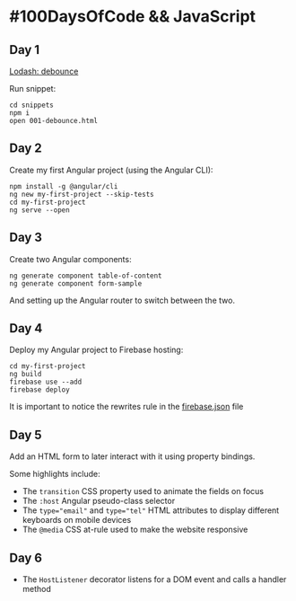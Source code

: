 # #100DaysOfCode && JavaScript

## Day 1

[Lodash: debounce](snippets/001-debounce.html)

Run snippet:

```
cd snippets
npm i
open 001-debounce.html
```

## Day 2

Create my first Angular project (using the Angular CLI):

```
npm install -g @angular/cli
ng new my-first-project --skip-tests
cd my-first-project
ng serve --open
```

## Day 3

Create two Angular components:

```
ng generate component table-of-content
ng generate component form-sample
```

And setting up the Angular router to switch between the two.

## Day 4

Deploy my Angular project to Firebase hosting:

```
cd my-first-project
ng build
firebase use --add
firebase deploy
```

It is important to notice the rewrites rule in the [firebase.json](./my-first-project/firebase.json) file

## Day 5

Add an HTML form to later interact with it using property bindings.

Some highlights include:

* The `transition` CSS property used to animate the fields on focus
* The `:host` Angular pseudo-class selector
* The `type="email"` and `type="tel"` HTML attributes to display different keyboards on mobile devices
* The `@media` CSS at-rule used to make the website responsive

## Day 6

* The `HostListener` decorator listens for a DOM event and calls a handler method
